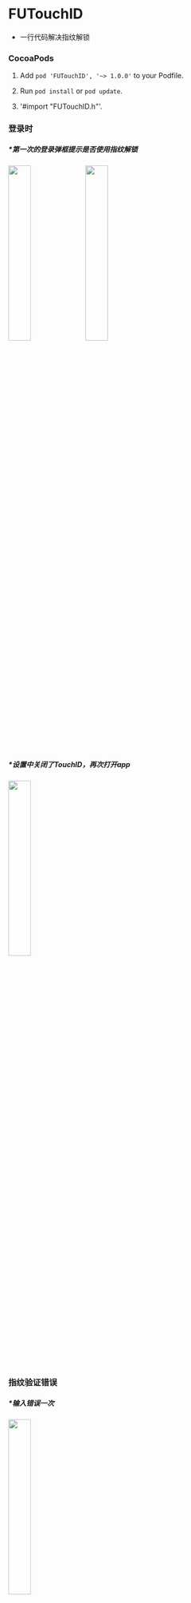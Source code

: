 # FUTouchID
- 一行代码解决指纹解锁


### CocoaPods

1. Add `pod 'FUTouchID', '~> 1.0.0'` to your Podfile.

2. Run `pod install` or `pod update`.

3. '#import "FUTouchID.h"'.


### 登录时
##### *第一次的登录弹框提示是否使用指纹解锁
<img src="https://github.com/FuJunZhi/FUResources/blob/master/Images/FUTouchID/1.png" width="30%" height="30%">
<img src="https://github.com/FuJunZhi/FUResources/blob/master/Images/FUTouchID/2.png" width="30%" height="30%">

##### *设置中关闭了TouchID，再次打开app
<img src="https://github.com/FuJunZhi/FUResources/blob/master/Images/FUTouchID/7.png" width="30%" height="30%">

### 指纹验证错误
##### *输入错误一次
<img src="https://github.com/FuJunZhi/FUResources/blob/master/Images/FUTouchID/4.png" width="30%" height="30%">

##### *输入错误三次
<img src="https://github.com/FuJunZhi/FUResources/blob/master/Images/FUTouchID/5.png" width="30%" height="30%">

##### *输入错误五次
<img src="https://github.com/FuJunZhi/FUResources/blob/master/Images/FUTouchID/6.png" width="30%" height="30%">

##### *输入错误五次，验证密码后，继续弹框验证指纹
<img src="https://github.com/FuJunZhi/FUResources/blob/master/Images/FUTouchID/2.png" width="30%" height="30%">


### 指纹解锁开关
##### *弹出指纹验证界面
<img src="https://github.com/FuJunZhi/FUResources/blob/master/Images/FUTouchID/12.jpeg" width="30%" height="30%">

##### *指纹验证成功
<img src="https://github.com/FuJunZhi/FUResources/blob/master/Images/FUTouchID/8.png" width="30%" height="30%">

##### *设置中关闭了TouchID，指纹验证失败
<img src="https://github.com/FuJunZhi/FUResources/blob/master/Images/FUTouchID/9.png" width="30%" height="30%">

提供的方法
==============
### 判断设备指纹识别功能【是否可用】 
```
/*
* 判断设备指纹识别功能【是否可用】
*/
+ (BOOL)canEvaluatePolicy;
```
### 判断设备指纹识别功能【是否支持】
```
/*
* 判断设备指纹识别功能【是否支持】
*/
+ (BOOL)canPlatformSupportTouchID;
```

### 指纹登录验证
```
/*
* 指纹登录验证
*
* clickBlock 按钮的点击事件
*/
+ (void)loadAuthenticationWithTouchBlock:(TouchBlock)clickBlock;
```

### 弹框提示是否使用指纹解锁
```
/*
* 弹框提示是否使用指纹解锁
*
* clickBlock 按钮的点击事件
*/
+ (void)showTouchIDAlertView:(TouchBlock)clickBlock;

```




许可证
==============
LEETheme 使用 GPL V3 许可证，详情见 LICENSE 文件。

